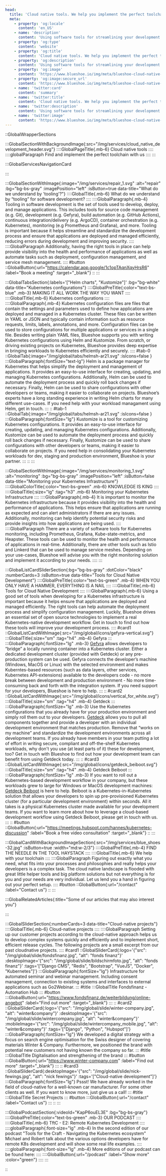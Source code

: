 ```yaml
---
head:
  title: 'Cloud native tools. We help you implement the perfect toolchain'
  meta:
    - property: 'og:locale'
      content: 'en_US'
    - name: 'description'
      content: 'Using software tools for streamlining your development and deployment processes is essentiell. We help you figure out the best setup for your team.'
    - property: 'og:type'
      content: 'website'
    - property: 'og:title'
      content: 'Cloud native tools. We help you implement the perfect toolchain'
    - property: 'og:description'
      content: 'Using software tools for streamlining your development and deployment processes is essentiell. We help you figure out the best setup for your team.'
    - property: 'og:image'
      content: 'https://www.blueshoe.io/img/meta/blueshoe-cloud-native-devlopment.png'
    - property: 'og:image:secure_url'
      content: 'https://www.blueshoe.io/img/meta/blueshoe-cloud-native-devlopment.png'
    - name: 'twitter:card'
      content: 'summary'
    - name: 'twitter:title'
      content: 'Cloud native tools. We help you implement the perfect toolchain'
    - name: 'twitter:description'
      content: 'Using software tools for streamlining your development and deployment processes is essentiell. We help you figure out the best setup for your team.'
    - name: 'twitter:image'
      content: 'https://www.blueshoe.io/img/meta/blueshoe-cloud-native-devlopment.png'
---
```


::GlobalWrapperSections

:::GlobalSectionWithBackgroundImage{:src="/img/services/cloud_native_development_header.svg"}
::::GlobalPageTitle{.mb-6}
Cloud native tools
::::
::::globalParagraph
Find and implement the perfect toolchain with us
::::
:::

:::GlobalServicesNavigationCard

:::

:::GlobalSectionWithImage{:image="/img/services/repair_1.svg" :alt="repair" :bg="bg-bs-gray" :imagePosition="left" :isButton=true data-title="What do we understand by 'tooling'?"}
::::GlobalTitle{.mb-6}
What do we understand by “tooling” for software development?
::::
::::GlobalParagraph{.mb-4}
Tooling in software development is the set of tools used to develop, deploy, and manage applications. This includes tools for source code management (e.g. Git), development (e.g. Gefyra), build automation (e.g. GitHub Actions), continuous integration/delivery (e.g. ArgoCD), container orchestration (e.g. Kubernetes), monitoring (e.g Prometheus and Grafana), and more. Tooling is important because it helps streamline and standardize the development process and ensure that applications are deployed and managed efficiently, reducing errors during development and improving security.
::::
::::GlobalParagraph
Additionally, having the right tools in place can help provide visibility into the health and performance of applications as well as automate tasks such as deployment, configuration management, and service mesh management.
::::
#button
::GlobalButton{:url="https://calendar.app.google/1c1opTAqnXqyHrsR6" :label="Book a meeting" :target="_blank"}
::
:::

:::GlobalTabsSection{:labels='["Helm charts", "Kustomize"]' :bg="bg-white" data-title="Kubernetes configurations"}
::::GlobalPreTitle{:color="text-bs-blue" .mb-3}
MAKING IT ALL WORK THE WAY YOU WANT
::::
::::GlobalTitle{.mb-6}
Kubernetes configurations
::::
::::GlobalParagraph{.mb-4}
Kubernetes configuration files are files that contain the settings and parameters used to define how applications are deployed and managed in a Kubernetes cluster. These files can be written in YAML or JSON and typically contain information such as resource requests, limits, labels, annotations, and more. Configuration files can be used to store configurations for multiple applications or services in a single file. Besides writing plain YAML files, Blueshoe supports you with writing Kubernetes configurations using Helm and Kustomize. From scratch, or driving existing projects on Kubernetes, Blueshoe provides deep expertise in bringing workloads to Kubernetes efficiently and securely.
::::
#tab-0
::GlobalTab{:image="/img/global/tabs/helmsh-ar21.svg" :isIcons=false }
:::GlobalParagraph{:fontSize="text-lg"}
Helm is a package manager for Kubernetes that helps simplify the deployment and management of applications. It provides an easy-to-use interface for creating, updating, and managing Kubernetes configurations. Additionally, Helm can be used to automate the deployment process and quickly roll back changes if necessary. Finally, Helm can be used to share configurations with other developers or teams, making it easier to collaborate on projects. Blueshoe’s experts have a long standing experience in writing Helm charts for many different use-cases. If you need help with your workload managament using Helm, get in touch.
:::
::
#tab-1
::GlobalTab{:image="/img/global/tabs/helmsh-ar21.svg" :isIcons=false }
:::GlobalParagraph{:fontSize="lg"}
Kustomize is a tool for customizing Kubernetes configurations. It provides an easy-to-use interface for creating, updating, and managing Kubernetes configurations. Additionally, Kustomize can be used to automate the deployment process and quickly roll back changes if necessary. Finally, Kustomize can be used to share configurations with other developers or teams, making it easier to collaborate on projects. If you need help in consolidating your Kubernetes workloads for dev, staging and production environment, Blueshoe is your partner.
:::
::
:::

:::GlobalSectionWithImage{:image="/img/services/monitoring_1.svg" :alt="monitoring" :bg="bg-bs-gray" :imagePosition="left" :isButton=false data-title="Monitoring your Kubernetes Infrastructure"}
::::GlobalColorTitle{:color="text-bs-green" .mb-6}
KNOWLEDGE IS KING
::::
::::GlobalTitle{:size="lg" :tag="h3" .mb-6}
Monitoring your Kubernetes Infrastructure
::::
::::GlobalParagraph{.mb-4}
It is important to monitor the Kubernetes infrastructure because it provides visibility into the health and performance of applications. This helps ensure that applications are running as expected and can alert administrators if there are any issues. Additionally, monitoring can help identify potential security risks and provide insights into how applications are being used.
::::
::::GlobalParagraph
There are a variety of software tools for Kubernetes monitoring, including Prometheus, Grafana, Kube-state-metrics, and Heapster. These tools can be used to monitor the health and performance of applications in real-time. Additionally, there are other tools such as Istio and Linkerd that can be used to manage service meshes. Depending on your use-cases, Blueshoe will advise you with the right monitoring solution and implement it according to your needs.
::::
:::

:::GlobalListCardSliderSection{:bg="bg-bs-gray" :dotColor="black" :numberCards=3 :isButton=true data-title="Tools for Cloud Native Development"}
::::GlobalPreTitle{:color="text-bs-green" .mb-4}
WHEN YOU ONLY HAVE A HAMMER, EVERYTHING IS A NAIL
::::
::::GlobalTitle{.mb-6}
Tools for Cloud Native Development
::::
::::GlobalParagraph{.mb-6}
Using a good set of tools when developing for a Kubernetes infrastructure is important because it helps ensure that applications are deployed and managed efficiently. The right tools can help automate the deployment process and simplify configuration management. Luckily, Blueshoe drives an essential set of open source technologies to implement a real Kubernetes-native development workflow. Get in touch to find out how these tools will improve your development process.
::::
#card1
::GlobalListCardWithImage{:src="/img/global/icons/gefyra-vertical.svg"}
:::GlobalTitle{:size="sm" :tag="h4" .mb-4}
Gefyra
:::
:::GlobalParagraph{:fontSize="lg" .mb-3}
<a href="https://gefyra.dev/" target="_blank" class="text-bs-blue hover:underline hover:decoration-bs-blue hover:decoration-solid">Gefyra</a> allows developers to “bridge” a locally running container into a Kubernetes cluster. Either a dedicated development cluster (provided with Getdeck) or any pre-production system can be used. Gefyra connects the developer’s machine (Windows, MacOS or Linux) with the selected environment and makes Kuberntes-based resources (such as data layers, other services, Kubernetes API-extensions) available to the developers code - no more break between development and production environment - No more time-consuming back and forth with the integration system. If you need support for your developers, Blueshoe is here to help.
:::
::
#card2
::GlobalListCardWithImage{:src="/img/global/icons/vertical_for_white.svg"}
:::GlobalTitle{:size="sm" :tag="h4" .mb-4}
Getdeck
:::
:::GlobalParagraph{:fontSize="lg" .mb-3}
Use the Kubernetes configurations that you already have for your production environment and simply roll them out to your developers. <a href="https://getdeck.dev/" target="_blank" class="text-bs-blue hover:underline hover:decoration-bs-blue hover:decoration-solid">Getdeck</a> allows you to pull all components together and provide a developer with an individual development environment that matches production. Remove that “works on my machine” and standardize the development environments across all development teams. If you already have members in your team putting a lot of effort in writing secure, compliant and off-the-shelf Kubernetes workloads, why don't you use (at least parts of it) these for development, too? Get in touch with Blueshoe to find out how your development team can benefit from using Getdeck today.
:::
::
#card3
::GlobalListCardWithImage{:src="/img/global/icons/getdeck_beiboot.svg"}
:::GlobalTitle{:size="sm" :tag="h4" .mb-4}
Getdeck Beiboot
:::
:::GlobalParagraph{:fontSize="lg" .mb-3}
If you want to roll out a Kubernetes-based development workflow in your company, but these workloads grew to large for Windows or MacOS development machines: <a href="https://getdeck.dev/docs/" target="_blank" class="text-bs-blue hover:underline hover:decoration-bs-blue hover:decoration-solid">Getdeck Beiboot</a> is here to help. Beiboot is a Kubernetes-in-Kubernetes solution that allows your developers to spin up pre-provisioned Kubernetes cluster (for a particular development environment) within seconds. All it takes is a physical Kubernetes cluster made available for your development teams. If you want to learn more about how to leverage a cloud-based development workflow using Getdeck Beiboot, please get in touch with us.
:::
::
#button
::GlobalButton{:url="https://meetings.hubspot.com/hannes/kubernetes-discussion" :label="Book a free video consultation" :target="_blank"}
::
:::

:::GlobalCardWithBackgroundImageSection{:src="/img/services/blue_shoes-32.jpg" :isButton=true  :width="md:w-2/3"}
::::GlobalPreTitle{.mb-4}
FIND THE NEEDLE IN THE TOOL HAYSTACK
::::
::::GlobalTitle{.mb-6}
We help with your toolchain
::::
::::GlobalParagraph
Figuring out exactly what you need, what fits into your processes and philosophies and really helps your developers is a complex task. The cloud native landscape is flooded with great little helper tools and big platform solutions but not everything is for you and your needs are very individual. Let us lend you a hand in figuring out your perfect setup.
::::
#button
::GlobalButton{:url="/contact" :label="Contact us"}
::
:::

:::GlobalRelatedArticles{:title="Some of our articles that may also interest you"}

:::

:::GlobalSliderSection{:numberCards=3 data-title="Cloud-native projects"}
::::GlobalTitle{.mb-6}
Cloud-native projects
::::
::::GlobalParagraph
Setting up our customer projects according to the cloud-native approach helps us to develop complex systems quickly and efficiently and to implement short, efficient release cycles. The following projects are a small excerpt from our past cloudnative projects.
::::
#card1
::GlobalSliderCard{:logo='{"src": "/img/global/slide/fondsfinanz.jpg", "alt": "fonds finanz"}' :desktopImage='{"src": "/img/global/slide/bildschirmfoto.jpg", "alt": "fonds finanz"}' :tags='["Django CMS", "Redis", "Bootstrap", "VueJS", "Docker", "Kubernetes"]'}
:::GlobalParagraph{:fontSize="lg"}
Infrastructure for automated seminar and webinar management. Including consent management, connection to existing systems and interfaces to external applications such as Go2Webinar.
:::
#title
:::GlobalTitle
Fondsfinanz - Automation Hub
:::
#button
:::GlobalButton{:url="https://www.fondsfinanz.de/weiterbildung/online-angebot" :label="Find out more" :target="_blank"}
:::
::
#card2
::GlobalSliderCard{:logo='{"src": "/img/global/slide/winter-company.jpg", "alt": "winter&company"}' :desktopImage='{"src": "/img/global/slide/wintercompany.jpg", "alt": "winter&company"}' :mobileImage='{"src": "/img/global/slide/wintercompany_mobile.jpg", "alt": "winter&company"}' :tags='["Django", "Python", "Hubspot"]'}
:::GlobalParagraph{:fontSize="lg"}
We developed a digital strategy with a focus on search engine optimisation for the Swiss designer of covering materials Winter & Company. Furthermore, we positioned the brand with potential new customers not having known the company so far.
:::
#title
:::GlobalTitle
Digitalisation and strengthening of the brand
:::
#button
:::GlobalButton{:url="https://www.winter-company.com" :label="Find out more" :target="_blank"}
:::
::
#card3
::GlobalSliderCard{:desktopImage='{"src": "/img/global/slide/nick-fewings.jpg", "alt": "nick fewings"}' :tags='["Cloud-native development"]'}
:::GlobalParagraph{:fontSize="lg"}
Pssst! We have already worked in the field of cloud-native for a well-known car manufacturer. For some other clients as well. If you want to know more, just give us a call!
:::
#title
:::GlobalTitle
Secret Projects
:::
#button
:::GlobalButton{:url="/contact" :label="Contact us"}
:::
::
:::

:::GlobalPodcastSection{:videoId="KapP6ouEL3E" :bg="bg-bs-gray"}
::::GlobalPreTitle{:color="text-bs-green" .mb-3}
OUR PODCAST
::::
::::GlobalTitle{.mb-6}
TftC - E2: Remote Kubernetes Development
::::
::::globalParagraph{:font-size="lg" .mb-4}
In the second edition of our podcast "Tools for the Craft - Navigating the Kubernetes ecosystem" Michael and Robert talk about the various options developers have for remote K8s development and will show some real life examples.
::::
::::globalParagraph{:font-size="lg" .mb-4}
More editions of our podcast can be found here:
::::
::::GlobalButton{:url="/podcast" :label="Show more" :color="green"}
::::
:::


::